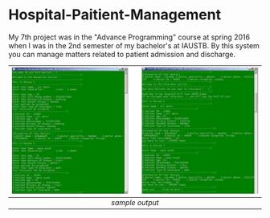 # Hospital-Paitient-Management

My 7th project was in the "Advance Programming" course at spring 2016 when I was in the 2nd semester of my bachelor's at IAUSTB. By this system you can manage matters related to patient admission and discharge.



| <img src="out.jpg" alt="Pair Game" width="900"/> | 
|:--:| 
| *sample output* |


